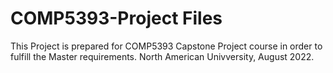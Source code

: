 # COMP5393-Project Files

This Project is prepared for COMP5393 Capstone Project course in order to fulfill the Master requirements. 
North American Univversity, August 2022.
